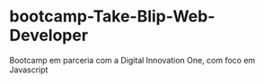 # bootcamp-Take-Blip-Web-Developer
Bootcamp em parceria com a Digital Innovation One, com foco em Javascript
